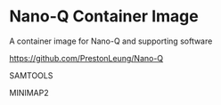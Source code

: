# Nano-Q Container Image
A container image for Nano-Q and supporting software

https://github.com/PrestonLeung/Nano-Q

SAMTOOLS

MINIMAP2
